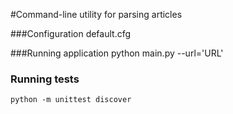 #Command-line utility for parsing articles

###Configuration
    default.cfg

###Running application
    python main.py --url='URL'

### Running tests
    python -m unittest discover